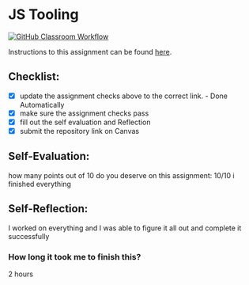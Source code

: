 JS Tooling
===================================
[![GitHub Classroom Workflow](https://github.com/dougaler/java_tooling/actions/workflows/classroom.yml/badge.svg)](https://github.com/dougaler/java_tooling/actions/workflows/classroom.yml)

Instructions to this assignment can be found [here](https://reedws.github.io/IT3049C/coursework/labs/tooling/).

## Checklist:
- [x] update the assignment checks above to the correct link. - Done Automatically
- [x] make sure the assignment checks pass
- [x] fill out the self evaluation and Reflection
- [x] submit the repository link on Canvas

## Self-Evaluation: 
how many points out of 10 do you deserve on this assignment: 
10/10 i finished everything
## Self-Reflection:
I worked on everything and I was able to figure it all out and complete it successfully

### How long it took me to finish this?
2 hours
